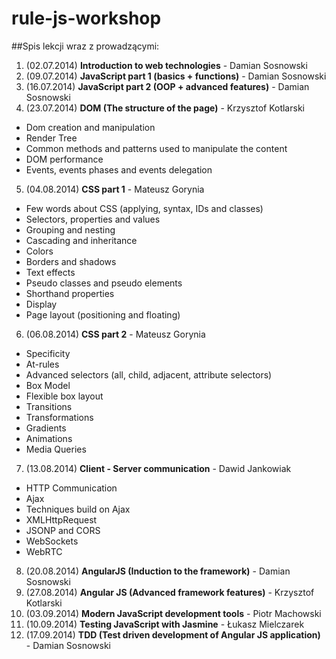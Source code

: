 rule-js-workshop
================

##Spis lekcji wraz z prowadzącymi:

1. (02.07.2014) **Introduction to web technologies** - Damian Sosnowski
2. (09.07.2014) **JavaScript part 1 (basics + functions)** - Damian Sosnowski
3. (16.07.2014) **JavaScript part 2 (OOP + advanced features)** - Damian Sosnowski
4. (23.07.2014) **DOM (The structure of the page)** - Krzysztof Kotlarski
  * Dom creation and manipulation
  * Render Tree
  * Common methods and patterns used to manipulate the content
  * DOM performance
  * Events, events phases and events delegation
5. (04.08.2014) **CSS part 1** - Mateusz Gorynia
  * Few words about CSS (applying, syntax, IDs and classes)
  * Selectors, properties and values
  * Grouping and nesting
  * Cascading and inheritance
  * Colors
  * Borders and shadows
  * Text effects
  * Pseudo classes and pseudo elements
  * Shorthand properties
  * Display
  * Page layout (positioning and floating)
6. (06.08.2014) **CSS part 2** - Mateusz Gorynia
  * Specificity
  * At-rules
  * Advanced selectors (all, child, adjacent, attribute selectors)
  * Box Model
  * Flexible box layout
  * Transitions
  * Transformations
  * Gradients
  * Animations
  * Media Queries
7. (13.08.2014) **Client - Server communication** - Dawid Jankowiak
  * HTTP Communication
  * Ajax
  * Techniques build on Ajax
  * XMLHttpRequest
  * JSONP and CORS
  * WebSockets
  * WebRTC
8. (20.08.2014) **AngularJS (Induction to the framework)** - Damian Sosnowski
9. (27.08.2014) **Angular JS (Advanced framework features)** - Krzysztof Kotlarski
10. (03.09.2014) **Modern JavaScript development tools** - Piotr Machowski
11. (10.09.2014) **Testing JavaScript with Jasmine** - Łukasz Mielczarek
12. (17.09.2014) **TDD (Test driven development of Angular JS application)** - Damian Sosnowski
